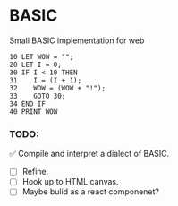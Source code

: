 # BASIC
Small BASIC implementation for web 

```basic
10 LET WOW = "";
20 LET I = 0;
30 IF I < 10 THEN
31    I = (I + 1);
32    WOW = (WOW + "!");
33    GOTO 30;
34 END IF
40 PRINT WOW

```

### TODO:
 ✅ Compile and interpret a dialect of BASIC.
 - [ ] Refine.
 - [ ] Hook up to HTML canvas.
 - [ ] Maybe bulid as a react componenet?
